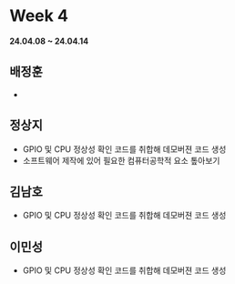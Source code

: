 # Week 4
**24.04.08 ~ 24.04.14**
   
## 배정훈   
*  
## 정상지   
*  GPIO 및 CPU 정상성 확인 코드를 취합해 데모버젼 코드 생성   
*  소프트웨어 제작에 있어 필요한 컴퓨터공학적 요소 톺아보기
## 김남호   
*  GPIO 및 CPU 정상성 확인 코드를 취합해 데모버젼 코드 생성
## 이민성   
*  GPIO 및 CPU 정상성 확인 코드를 취합해 데모버젼 코드 생성
